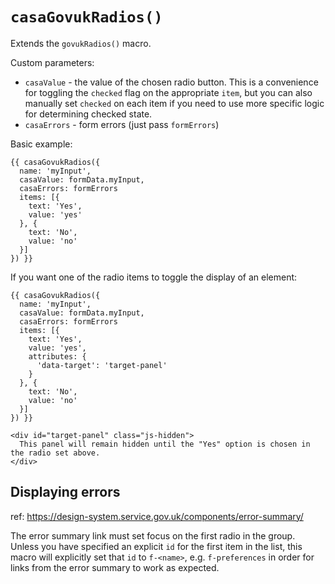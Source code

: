 # `casaGovukRadios()`

Extends the `govukRadios()` macro.

Custom parameters:

* `casaValue` - the value of the chosen radio button. This is a convenience for toggling the `checked` flag on the appropriate `item`, but you can also manually set `checked` on each item if you need to use more specific logic for determining checked state.
* `casaErrors` - form errors (just pass `formErrors`)

Basic example:

```nunjucks
{{ casaGovukRadios({
  name: 'myInput',
  casaValue: formData.myInput,
  casaErrors: formErrors
  items: [{
    text: 'Yes',
    value: 'yes'
  }, {
    text: 'No',
    value: 'no'
  }]
}) }}
```

If you want one of the radio items to toggle the display of an element:

```nunjucks
{{ casaGovukRadios({
  name: 'myInput',
  casaValue: formData.myInput,
  casaErrors: formErrors
  items: [{
    text: 'Yes',
    value: 'yes',
    attributes: {
      'data-target': 'target-panel'
    }
  }, {
    text: 'No',
    value: 'no'
  }]
}) }}

<div id="target-panel" class="js-hidden">
  This panel will remain hidden until the "Yes" option is chosen in the radio set above.
</div>
```

## Displaying errors

ref: https://design-system.service.gov.uk/components/error-summary/

The error summary link must set focus on the first radio in the group. Unless you have specified an explicit `id` for the first item in the list, this macro will explicitly set that `id` to `f-<name>`, e.g. `f-preferences` in order for links from the error summary to work as expected.
